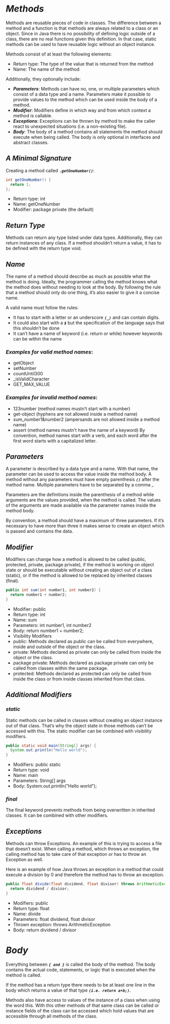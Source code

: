 # ***Methods***

Methods are reusable pieces of code in classes. The difference between a method and a function is that methods are always related to a class or an object. Since in Java there is no possibility of defining logic outside of a class, there are no real functions given this definition. In that case, static methods can be used to have reusable logic without an object instance.

Methods consist of at least the following elements:

- Return type: The type of the value that is returned from the method
- Name: The name of the method

Additionally, they optionally include:

- ***Parameters***: Methods can have no, one, or multiple parameters which consist of a data type and a name. Parameters make it possible to provide values to the method which can be used inside the body of a method.
- ***Modifier***: Modifiers define in which way and from which context a method is callable.
- ***Exceptions***: Exceptions can be thrown by method to make the caller react to unexpected situations (i.e. a non-existing file).
- ***Body***: The body of a method contains all statements the method should execute when being called. The body is only optional in interfaces and abstract classes.

## ***A Minimal Signature***
Creating a method called ***`.getOneNumber()`***:
```java
int getOneNumber() {
  return 1;
};
```
- Return type: int
- Name: getOneNumber
- Modifier: package private (the default)

## ***Return Type***
Methods can return any type listed under data types. Additionally, they can return instances of any class. If a method shouldn’t return a value, it has to be defined with the return type void.

## ***Name***
The name of a method should describe as much as possible what the method is doing. Ideally, the programmer calling the method knows what the method does without needing to look at the body. By following the rule that a method should only do one thing, it’s also easier to give it a concise name.

A valid name must follow the rules:

- It has to start with a letter or an underscore ***`(_)`*** and can contain digits.
- It could also start with a ***`$`*** but the specification of the language says that this shouldn’t be done
- It can’t have a name of keyword (i.e. return or while) however keywords can be within the name

### ***Examples for valid method names***:

- getObject
- setNumber
- countUntil300
- _isValidCharacter
- GET_MAX_VALUE

### ***Examples for invalid method names***:

- 123number (method names mustn’t start with a number)
- get-object (hyphens are not allowed inside a method name)
- sum_number1&number2 (ampersands are not allowed inside a method name)
- assert (method names mustn’t have the name of a keyword)
By convention, method names start with a verb, and each word after the first word starts with a capitalized letter.

## ***Parameters***

A parameter is described by a data type and a name. With that name, the parameter can be used to access the value inside the method body. A method without any parameters must have empty parenthesis ***`()`*** after the method name. Multiple parameters have to be separated by a comma ,.

Parameters are the definitions inside the parenthesis of a method while arguments are the values provided, when the method is called. The values of the arguments are made available via the parameter names inside the method body.

By convention, a method should have a maximum of three parameters. If it’s necessary to have more than three it makes sense to create an object which is passed and contains the data.

## ***Modifier***

Modifiers can change how a method is allowed to be called (public, protected, private, package private), if the method is working on object state or should be executable without creating an object out of a class (static), or if the method is allowed to be replaced by inherited classes (final).
```java
public int sum(int number1, int number2) {
  return number1 + number2;
}
```
- Modifier: public
- Return type: int
- Name: sum
- Parameters: int number1, int number2
- Body: return number1 + number2;
- Visibility Modifiers
- public: Methods declared as public can be called from everywhere, inside and outside of the object or the class.
- private: Methods declared as private can only be called from inside the object or the class.
- package private: Methods declared as package private can only be called from classes within the same package.
- protected: Methods declared as protected can only be called from inside the class or from inside classes inherited from that class.

## ***Additional Modifiers***
### ***static***
Static methods can be called in classes without creating an object instance out of that class. That’s why the object state in those methods can’t be accessed with this. The static modifier can be combined with visibility modifiers.
```java
public static void main(String[] args) {
  System.out.println("Hello world");
}
```
- Modifiers: public static
- Return type: void
- Name: main
- Parameters: String[] args
- Body: System.out.println("Hello world");

### ***final***
The final keyword prevents methods from being overwritten in inherited classes. It can be combined with other modifiers.

## ***Exceptions***
Methods can throw Exceptions. An example of this is trying to access a file that doesn’t exist. When calling a method, which throws an exception, the calling method has to take care of that exception or has to throw an Exception as well.

Here is an example of how Java throws an exception in a method that could execute a division by 0 and therefore the method has to throw an exception.
```java
public float divide(float dividend, float divisor) throws ArithmeticException {
  return dividend / divisor;
}
```
- Modifiers: public
- Return type: float
- Name: divide
- Parameters: float dividend, float divisor
- Thrown exception: throws ArithmeticException
- Body: return dividend / divisor

# ***Body***
Everything between ***`{ and }`*** is called the body of the method. The body contains the actual code, statements, or logic that is executed when the method is called.

If the method has a return type there needs to be at least one line in the body which returns a value of that type ***`(i.e. return a+b;)`***.

Methods also have access to values of the instance of a class when using the word this. With this other methods of that same class can be called or instance fields of the class can be accessed which hold values that are accessible through all methods of the class.
